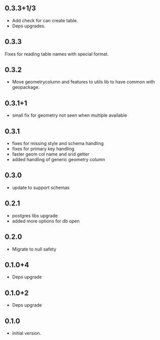 ## 0.3.3+1/3

- Add check for can create table.
- Deps upgrades.

## 0.3.3

Fixes for reading table names with special format.

## 0.3.2

- Move geometrycolumn and features to utils lib to have common with geopackage.

## 0.3.1+1

- small fix for geometry not seen when multiple available

## 0.3.1

- fixes for missing style and schema handling
- fixes for primary key handling
- faster geom col name and srid getter
- added handling of generic geometry column

## 0.3.0

- update to support schemas

## 0.2.1

- postgres libs upgrade
- added more options for db open

## 0.2.0

- Migrate to null safety

## 0.1.0+4

- Deps upgrade

## 0.1.0+2

- Deps upgrade

## 0.1.0

- Initial version.
